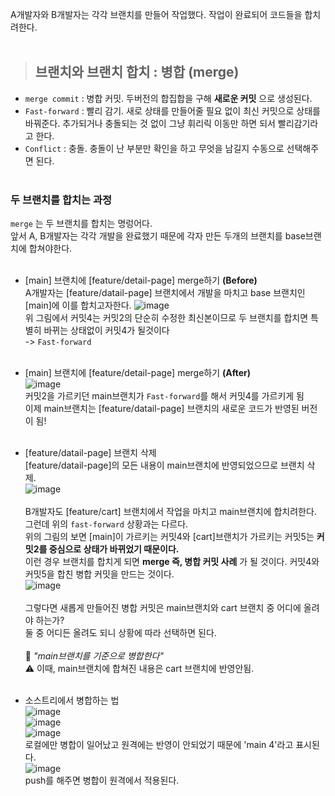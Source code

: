 A개발자와 B개발자는 각각 브랜치를 만들어 작업했다. 작업이 완료되어 코드들을 합치려한다.<br><br>

> ## 브랜치와 브랜치 합치 : 병합 (merge)

- ``merge commit`` : 병합 커밋. 두버전의 합집합을 구해 __새로운 커밋__ 으로 생성된다.
- ``Fast-forward`` : 빨리 감기. 새로 상태를 만들어줄 필요 없이 최신 커밋으로 상태를 바꿔준다. 추가되거나 충돌되는 것 없이 그냥 휘리릭 이동만 하면 되서 빨리감기라고 한다. 
- ``Conflict`` : 충돌. 충돌이 난 부분만 확인을 하고 무엇을 남길지 수동으로 선택해주면 된다. 
<br><br>
### 두 브랜치를 합치는 과정
``merge`` 는 두 브랜치를 합치는 명렁어다.<br>
앞서 A, B개발자는 각각 개발을 완료했기 때문에 각자 만든 두개의 브랜치를 base브랜치에 합쳐야한다.<br><br>

- [main] 브랜치에 [feature/detail-page] merge하기 __(Before)__ <br>
A개발자는 [feature/datail-page] 브랜치에서 개발을 마치고 base 브랜치인 [main]에 이를 합치고자한다. 
![image](https://user-images.githubusercontent.com/84025858/227699943-9b492ded-12ef-41ea-8461-086a1bf902e5.png)<br>
위 그림에서 커밋4는 커밋2의 단순히 수정한 최신본이므로 두 브랜치를 합치면 특별히 바뀌는 상태없이 커밋4가 될것이다 <br>
-> ``Fast-forward``
<br><br>

- [main] 브랜치에 [feature/detail-page] merge하기 __(After)__ <br>
![image](https://user-images.githubusercontent.com/84025858/227700616-ea2bda62-a274-4e92-911b-01034d510585.png)<br>
커밋2을 가르키던 main브랜치가 ``Fast-forward``를 해서 커밋4를 가르키게 됨<br>
이제 main브랜치는 [feature/datail-page] 브랜치의 새로운 코드가 반영된 버전이 됨!<br><br>

- [feature/datail-page] 브랜치 삭제<br>
 [feature/datail-page]의 모든 내용이 main브랜치에 반영되었으므로 브랜치 삭제.<br>
![image](https://user-images.githubusercontent.com/84025858/227700642-7da4f556-4da1-4daf-841f-18eb4b291e3b.png)<br><br>
B개발자도 [feature/cart] 브랜치에서 작업을 마치고 main브랜치에 합치려한다. <br>그런데 위의 ``fast-forward`` 상황과는 다르다. <br>
위의 그림의 보면 [main]이 가르키는 커밋4와 [cart]브랜치가 가르키는 커밋5는 __커밋2를 중심으로 상태가 바뀌었기 때문이다.__ <br>
이런 경우 브랜치를 합치게 되면 __merge 즉, 병합 커밋 사례__ 가 될 것이다. 커밋4와 커밋5을 합친 병합 커밋을 만드는 것이다. <br>
![image](https://user-images.githubusercontent.com/84025858/227702154-3bc09ced-0f36-49ca-9db9-7a34e0572fa3.png)<br><br>
그렇다면 새롭게 만들어진 병합 커밋은 main브랜치와 cart 브랜치 중 어디에 올려야 하는가?<br>
둘 중 어디든 올려도 되니 상황에 따라 선택하면 된다.<br><br>
💬 _"main브랜치를 기준으로 병합한다"_ <br>
⚠️ 이때, main브랜치에 합쳐진 내용은 cart 브랜치에 반영안됨. <br><br>
- 소스트리에서 병합하는 법<br>
![image](https://user-images.githubusercontent.com/84025858/227701317-e1bebaf6-9ddf-4f83-8cbd-d039fe42cadb.png)<br>
![image](https://user-images.githubusercontent.com/84025858/227701272-baced7eb-d2ea-4f38-b55e-fe648c6cdf99.png)<br>
![image](https://user-images.githubusercontent.com/84025858/227701402-f26eb41c-6bbc-42b6-85c6-2c27f972fe74.png)<br>
로컬에만 병합이 일어났고 원격에는 반영이 안되었기 때문에 'main 4'라고 표시된다.<br>
![image](https://user-images.githubusercontent.com/84025858/227701530-12a83359-54c0-4abe-a757-7eee3e5c521c.png)<br>
push를 해주면 병합이 원격에서 적용된다. 